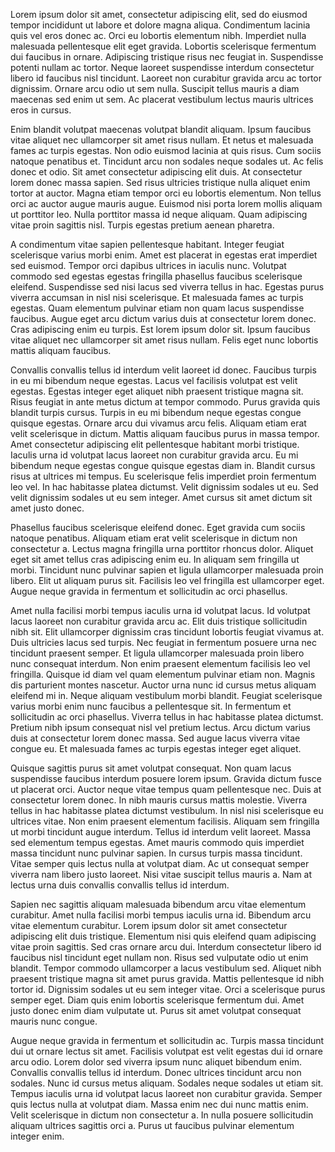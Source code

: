Lorem ipsum dolor sit amet, consectetur adipiscing elit, sed do eiusmod tempor incididunt ut labore et dolore magna aliqua. Condimentum lacinia quis vel eros donec ac. Orci eu lobortis elementum nibh. Imperdiet nulla malesuada pellentesque elit eget gravida. Lobortis scelerisque fermentum dui faucibus in ornare. Adipiscing tristique risus nec feugiat in. Suspendisse potenti nullam ac tortor. Neque laoreet suspendisse interdum consectetur libero id faucibus nisl tincidunt. Laoreet non curabitur gravida arcu ac tortor dignissim. Ornare arcu odio ut sem nulla. Suscipit tellus mauris a diam maecenas sed enim ut sem. Ac placerat vestibulum lectus mauris ultrices eros in cursus.

Enim blandit volutpat maecenas volutpat blandit aliquam. Ipsum faucibus vitae aliquet nec ullamcorper sit amet risus nullam. Et netus et malesuada fames ac turpis egestas. Non odio euismod lacinia at quis risus. Cum sociis natoque penatibus et. Tincidunt arcu non sodales neque sodales ut. Ac felis donec et odio. Sit amet consectetur adipiscing elit duis. At consectetur lorem donec massa sapien. Sed risus ultricies tristique nulla aliquet enim tortor at auctor. Magna etiam tempor orci eu lobortis elementum. Non tellus orci ac auctor augue mauris augue. Euismod nisi porta lorem mollis aliquam ut porttitor leo. Nulla porttitor massa id neque aliquam. Quam adipiscing vitae proin sagittis nisl. Turpis egestas pretium aenean pharetra.

A condimentum vitae sapien pellentesque habitant. Integer feugiat scelerisque varius morbi enim. Amet est placerat in egestas erat imperdiet sed euismod. Tempor orci dapibus ultrices in iaculis nunc. Volutpat commodo sed egestas egestas fringilla phasellus faucibus scelerisque eleifend. Suspendisse sed nisi lacus sed viverra tellus in hac. Egestas purus viverra accumsan in nisl nisi scelerisque. Et malesuada fames ac turpis egestas. Quam elementum pulvinar etiam non quam lacus suspendisse faucibus. Augue eget arcu dictum varius duis at consectetur lorem donec. Cras adipiscing enim eu turpis. Est lorem ipsum dolor sit. Ipsum faucibus vitae aliquet nec ullamcorper sit amet risus nullam. Felis eget nunc lobortis mattis aliquam faucibus.

Convallis convallis tellus id interdum velit laoreet id donec. Faucibus turpis in eu mi bibendum neque egestas. Lacus vel facilisis volutpat est velit egestas. Egestas integer eget aliquet nibh praesent tristique magna sit. Risus feugiat in ante metus dictum at tempor commodo. Purus gravida quis blandit turpis cursus. Turpis in eu mi bibendum neque egestas congue quisque egestas. Ornare arcu dui vivamus arcu felis. Aliquam etiam erat velit scelerisque in dictum. Mattis aliquam faucibus purus in massa tempor. Amet consectetur adipiscing elit pellentesque habitant morbi tristique. Iaculis urna id volutpat lacus laoreet non curabitur gravida arcu. Eu mi bibendum neque egestas congue quisque egestas diam in. Blandit cursus risus at ultrices mi tempus. Eu scelerisque felis imperdiet proin fermentum leo vel. In hac habitasse platea dictumst. Velit dignissim sodales ut eu. Sed velit dignissim sodales ut eu sem integer. Amet cursus sit amet dictum sit amet justo donec.

Phasellus faucibus scelerisque eleifend donec. Eget gravida cum sociis natoque penatibus. Aliquam etiam erat velit scelerisque in dictum non consectetur a. Lectus magna fringilla urna porttitor rhoncus dolor. Aliquet eget sit amet tellus cras adipiscing enim eu. In aliquam sem fringilla ut morbi. Tincidunt nunc pulvinar sapien et ligula ullamcorper malesuada proin libero. Elit ut aliquam purus sit. Facilisis leo vel fringilla est ullamcorper eget. Augue neque gravida in fermentum et sollicitudin ac orci phasellus.

Amet nulla facilisi morbi tempus iaculis urna id volutpat lacus. Id volutpat lacus laoreet non curabitur gravida arcu ac. Elit duis tristique sollicitudin nibh sit. Elit ullamcorper dignissim cras tincidunt lobortis feugiat vivamus at. Duis ultricies lacus sed turpis. Nec feugiat in fermentum posuere urna nec tincidunt praesent semper. Et ligula ullamcorper malesuada proin libero nunc consequat interdum. Non enim praesent elementum facilisis leo vel fringilla. Quisque id diam vel quam elementum pulvinar etiam non. Magnis dis parturient montes nascetur. Auctor urna nunc id cursus metus aliquam eleifend mi in. Neque aliquam vestibulum morbi blandit. Feugiat scelerisque varius morbi enim nunc faucibus a pellentesque sit. In fermentum et sollicitudin ac orci phasellus. Viverra tellus in hac habitasse platea dictumst. Pretium nibh ipsum consequat nisl vel pretium lectus. Arcu dictum varius duis at consectetur lorem donec massa. Sed augue lacus viverra vitae congue eu. Et malesuada fames ac turpis egestas integer eget aliquet.

Quisque sagittis purus sit amet volutpat consequat. Non quam lacus suspendisse faucibus interdum posuere lorem ipsum. Gravida dictum fusce ut placerat orci. Auctor neque vitae tempus quam pellentesque nec. Duis at consectetur lorem donec. In nibh mauris cursus mattis molestie. Viverra tellus in hac habitasse platea dictumst vestibulum. In nisl nisi scelerisque eu ultrices vitae. Non enim praesent elementum facilisis. Aliquam sem fringilla ut morbi tincidunt augue interdum. Tellus id interdum velit laoreet. Massa sed elementum tempus egestas. Amet mauris commodo quis imperdiet massa tincidunt nunc pulvinar sapien. In cursus turpis massa tincidunt. Vitae semper quis lectus nulla at volutpat diam. Ac ut consequat semper viverra nam libero justo laoreet. Nisi vitae suscipit tellus mauris a. Nam at lectus urna duis convallis convallis tellus id interdum.

Sapien nec sagittis aliquam malesuada bibendum arcu vitae elementum curabitur. Amet nulla facilisi morbi tempus iaculis urna id. Bibendum arcu vitae elementum curabitur. Lorem ipsum dolor sit amet consectetur adipiscing elit duis tristique. Elementum nisi quis eleifend quam adipiscing vitae proin sagittis. Sed cras ornare arcu dui. Interdum consectetur libero id faucibus nisl tincidunt eget nullam non. Risus sed vulputate odio ut enim blandit. Tempor commodo ullamcorper a lacus vestibulum sed. Aliquet nibh praesent tristique magna sit amet purus gravida. Mattis pellentesque id nibh tortor id. Dignissim sodales ut eu sem integer vitae. Orci a scelerisque purus semper eget. Diam quis enim lobortis scelerisque fermentum dui. Amet justo donec enim diam vulputate ut. Purus sit amet volutpat consequat mauris nunc congue.

Augue neque gravida in fermentum et sollicitudin ac. Turpis massa tincidunt dui ut ornare lectus sit amet. Facilisis volutpat est velit egestas dui id ornare arcu odio. Lorem dolor sed viverra ipsum nunc aliquet bibendum enim. Convallis convallis tellus id interdum. Donec ultrices tincidunt arcu non sodales. Nunc id cursus metus aliquam. Sodales neque sodales ut etiam sit. Tempus iaculis urna id volutpat lacus laoreet non curabitur gravida. Semper quis lectus nulla at volutpat diam. Massa enim nec dui nunc mattis enim. Velit scelerisque in dictum non consectetur a. In nulla posuere sollicitudin aliquam ultrices sagittis orci a. Purus ut faucibus pulvinar elementum integer enim.
